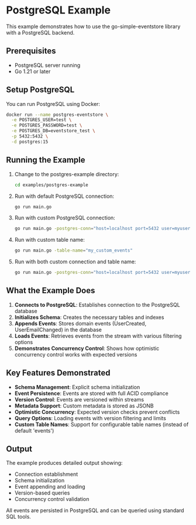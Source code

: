 # PostgreSQL Example

This example demonstrates how to use the go-simple-eventstore library with a PostgreSQL backend.

## Prerequisites

- PostgreSQL server running
- Go 1.21 or later

## Setup PostgreSQL

You can run PostgreSQL using Docker:

```bash
docker run --name postgres-eventstore \
  -e POSTGRES_USER=test \
  -e POSTGRES_PASSWORD=test \
  -e POSTGRES_DB=eventstore_test \
  -p 5432:5432 \
  -d postgres:15
```

## Running the Example

1. Change to the postgres-example directory:
   ```bash
   cd examples/postgres-example
   ```

2. Run with default PostgreSQL connection:
   ```bash
   go run main.go
   ```

3. Run with custom PostgreSQL connection:
   ```bash
   go run main.go -postgres-conn="host=localhost port=5432 user=myuser password=mypass dbname=mydb sslmode=disable"
   ```

4. Run with custom table name:
   ```bash
   go run main.go -table-name="my_custom_events"
   ```

5. Run with both custom connection and table name:
   ```bash
   go run main.go -postgres-conn="host=localhost port=5432 user=myuser password=mypass dbname=mydb sslmode=disable" -table-name="user_events"
   ```

## What the Example Does

1. **Connects to PostgreSQL**: Establishes connection to the PostgreSQL database
2. **Initializes Schema**: Creates the necessary tables and indexes
3. **Appends Events**: Stores domain events (UserCreated, UserEmailChanged) in the database
4. **Loads Events**: Retrieves events from the stream with various filtering options
5. **Demonstrates Concurrency Control**: Shows how optimistic concurrency control works with expected versions

## Key Features Demonstrated

- **Schema Management**: Explicit schema initialization
- **Event Persistence**: Events are stored with full ACID compliance
- **Version Control**: Events are versioned within streams
- **Metadata Support**: Custom metadata is stored as JSONB
- **Optimistic Concurrency**: Expected version checks prevent conflicts
- **Query Options**: Loading events with version filtering and limits
- **Custom Table Names**: Support for configurable table names (instead of default 'events')

## Output

The example produces detailed output showing:
- Connection establishment
- Schema initialization
- Event appending and loading
- Version-based queries
- Concurrency control validation

All events are persisted in PostgreSQL and can be queried using standard SQL tools.